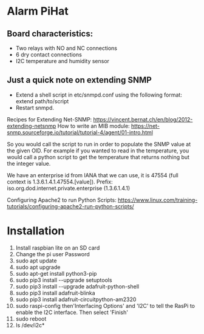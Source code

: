 # Alarm PiHat

## Board characteristics:
  * Two relays with NO and NC connections
  * 6 dry contact connections
  * I2C temperature and humidity sensor

## Just a quick note on extending SNMP
  + Extend a shell script in etc/snmpd.conf using the following format: extend <OID> <name> path/to/script <arguments>
  + Restart snmpd.

Recipes for Extending Net-SNMP: https://vincent.bernat.ch/en/blog/2012-extending-netsnmp
How to write an MIB module: https://net-snmp.sourceforge.io/tutorial/tutorial-4/agent/01-intro.html

So you would call the script to run in order to populate the SNMP value at the given OID. For example if you wanted to
read in the temperature, you would call a python script to get the temperature that returns nothing but the integer
value.

We have an enterprise id from IANA that we can use, it is 47554 (full context is 1.3.6.1.4.1.47554.[value]).
Prefix: iso.org.dod.internet.private.enterprise (1.3.6.1.4.1)


Configuring Apache2 to run Python Scripts: https://www.linux.com/training-tutorials/configuring-apache2-run-python-scripts/

# Installation
 1. Install raspbian lite on an SD card
 2. Change the pi user Password
 3. sudo apt update
 4. sudo apt upgrade
 5. sudo apt-get install python3-pip
 6. sudo pip3 install --upgrade setuptools
 7. sudo pip3 install --upgrade adafruit-python-shell
 8. sudo pip3 install adafruit-blinka
 9. sudo pip3 install adafruit-circuitpython-am2320
 10. sudo raspi-config then'Interfacing Options' and 'I2C' to tell the RasPi to enable the I2C interface. Then select 'Finish'
 11. sudo reboot
 12. ls /dev/i2c*
  
